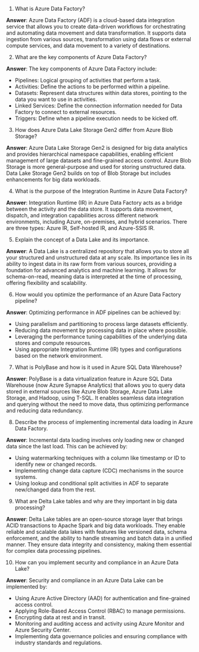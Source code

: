 1. What is Azure Data Factory?

**Answer**: Azure Data Factory (ADF) is a cloud-based data integration service that allows you to create data-driven workflows for orchestrating and automating data movement and data transformation. It supports data ingestion from various sources, transformation using data flows or external compute services, and data movement to a variety of destinations.

2. What are the key components of Azure Data Factory?

**Answer**: The key components of Azure Data Factory include:
+ Pipelines: Logical grouping of activities that perform a task.
+ Activities: Define the actions to be performed within a pipeline.
+ Datasets: Represent data structures within data stores, pointing to the data you want to use in activities.
+ Linked Services: Define the connection information needed for Data Factory to connect to external resources.
+ Triggers: Define when a pipeline execution needs to be kicked off.

3. How does Azure Data Lake Storage Gen2 differ from Azure Blob Storage?

**Answer**: Azure Data Lake Storage Gen2 is designed for big data analytics and provides hierarchical namespace capabilities, enabling efficient management of large datasets and fine-grained access control. Azure Blob Storage is more general-purpose and used for storing unstructured data. Data Lake Storage Gen2 builds on top of Blob Storage but includes enhancements for big data workloads.

4. What is the purpose of the Integration Runtime in Azure Data Factory?

**Answer**: Integration Runtime (IR) in Azure Data Factory acts as a bridge between the activity and the data store. It supports data movement, dispatch, and integration capabilities across different network environments, including Azure, on-premises, and hybrid scenarios. There are three types: Azure IR, Self-hosted IR, and Azure-SSIS IR.

5. Explain the concept of a Data Lake and its importance.

**Answer**: A Data Lake is a centralized repository that allows you to store all your structured and unstructured data at any scale. Its importance lies in its ability to ingest data in its raw form from various sources, providing a foundation for advanced analytics and machine learning. It allows for schema-on-read, meaning data is interpreted at the time of processing, offering flexibility and scalability.

6. How would you optimize the performance of an Azure Data Factory pipeline?

**Answer**: Optimizing performance in ADF pipelines can be achieved by:
+ Using parallelism and partitioning to process large datasets efficiently.
+ Reducing data movement by processing data in place where possible.
+ Leveraging the performance tuning capabilities of the underlying data stores and compute resources.
+ Using appropriate Integration Runtime (IR) types and configurations based on the network environment.

7. What is PolyBase and how is it used in Azure SQL Data Warehouse?

**Answer**: PolyBase is a data virtualization feature in Azure SQL Data Warehouse (now Azure Synapse Analytics) that allows you to query data stored in external sources like Azure Blob Storage, Azure Data Lake Storage, and Hadoop, using T-SQL. It enables seamless data integration and querying without the need to move data, thus optimizing performance and reducing data redundancy.

8. Describe the process of implementing incremental data loading in Azure Data Factory.

**Answer**: Incremental data loading involves only loading new or changed data since the last load. This can be achieved by:
+ Using watermarking techniques with a column like timestamp or ID to identify new or changed records.
+ Implementing change data capture (CDC) mechanisms in the source systems.
+ Using lookup and conditional split activities in ADF to separate new/changed data from the rest.

9. What are Delta Lake tables and why are they important in big data processing?

**Answer**: Delta Lake tables are an open-source storage layer that brings ACID transactions to Apache Spark and big data workloads. They enable reliable and scalable data lakes with features like versioned data, schema enforcement, and the ability to handle streaming and batch data in a unified manner. They ensure data integrity and consistency, making them essential for complex data processing pipelines.

10. How can you implement security and compliance in an Azure Data Lake?

**Answer**: Security and compliance in an Azure Data Lake can be implemented by:
+ Using Azure Active Directory (AAD) for authentication and fine-grained access control.
+ Applying Role-Based Access Control (RBAC) to manage permissions.
+ Encrypting data at rest and in transit.
+ Monitoring and auditing access and activity using Azure Monitor and Azure Security Center.
+ Implementing data governance policies and ensuring compliance with industry standards and regulations.